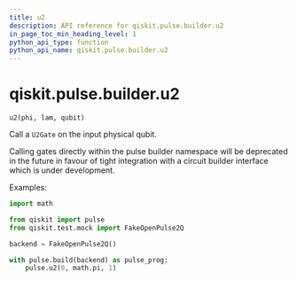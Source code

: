 ```yaml
---
title: u2
description: API reference for qiskit.pulse.builder.u2
in_page_toc_min_heading_level: 1
python_api_type: function
python_api_name: qiskit.pulse.builder.u2
---
```


<span id="qiskit-pulse-builder-u2" />

# qiskit.pulse.builder.u2

<span id="qiskit.pulse.builder.u2" />

`u2(phi, lam, qubit)`

Call a `U2Gate` on the input physical qubit.

<Admonition title="Note" type="note">
  Calling gates directly within the pulse builder namespace will be deprecated in the future in favour of tight integration with a circuit builder interface which is under development.
</Admonition>

Examples:

```python
import math

from qiskit import pulse
from qiskit.test.mock import FakeOpenPulse2Q

backend = FakeOpenPulse2Q()

with pulse.build(backend) as pulse_prog:
    pulse.u2(0, math.pi, 1)
```

